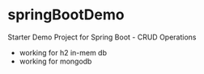 # springBootDemo
Starter Demo Project for Spring Boot - CRUD Operations

* working for h2 in-mem db
* working for mongodb
